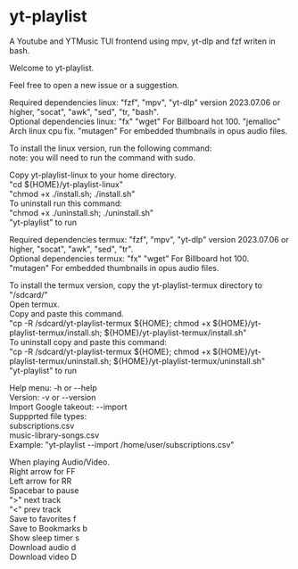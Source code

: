 # yt-playlist
A Youtube and YTMusic TUI frontend using mpv, yt-dlp and fzf writen in bash.<br>

Welcome to yt-playlist.<br>

Feel free to open a new issue or a suggestion.<br>

Required dependencies linux: "fzf", "mpv", "yt-dlp" version 2023.07.06 or higher, "socat", "awk", "sed", "tr, "bash".<br>
Optional dependencies linux: "fx" "wget" For Billboard hot 100. "jemalloc" Arch linux cpu fix. "mutagen" For embedded thumbnails in opus audio files.<br>

To install the linux version, run the following command:<br>
note: you will need to run the command with sudo.<br>

Copy yt-playlist-linux to your home directory.<br>
"cd ${HOME}/yt-playlist-linux"<br>
"chmod +x ./install.sh; ./install.sh"<br>
To uninstall run this command:<br>
"chmod +x ./uninstall.sh; ./uninstall.sh"<br>
"yt-playlist" to run<br>

Required dependencies termux: "fzf", "mpv", "yt-dlp" version 2023.07.06 or higher, "socat", "awk", "sed", "tr".<br>
Optional dependencies termux: "fx" "wget" For Billboard hot 100. "mutagen" For embedded thumbnails in opus audio files.<br>

To install the termux version, copy the yt-playlist-termux directory to "/sdcard/"<br>
Open termux.<br>
Copy and paste this command.<br>
"cp -R /sdcard/yt-playlist-termux ${HOME}; chmod +x ${HOME}/yt-playlist-termux/install.sh; ${HOME}/yt-playlist-termux/install.sh"<br>
To uninstall copy and paste this command:<br>
"cp -R /sdcard/yt-playlist-termux ${HOME}; chmod +x ${HOME}/yt-playlist-termux/uninstall.sh; ${HOME}/yt-playlist-termux/uninstall.sh"<br>
"yt-playlist" to run<br>

Help menu:              -h or --help<br>
Version:                -v or --version<br>
Import Google takeout:  --import<br>
Suppprted file types:<br>
subscriptions.csv<br>
music-library-songs.csv<br>
Example: "yt-playlist --import /home/user/subscriptions.csv"<br>

When playing Audio/Video.<br>
Right arrow for FF<br>
Left arrow for RR<br>
Spacebar to pause<br>
">" next track<br>
"<" prev track<br>
Save to favorites    f<br>
Save to Bookmarks    b<br>
Show sleep timer     s<br>
Download audio       d<br>
Download video       D<br>


